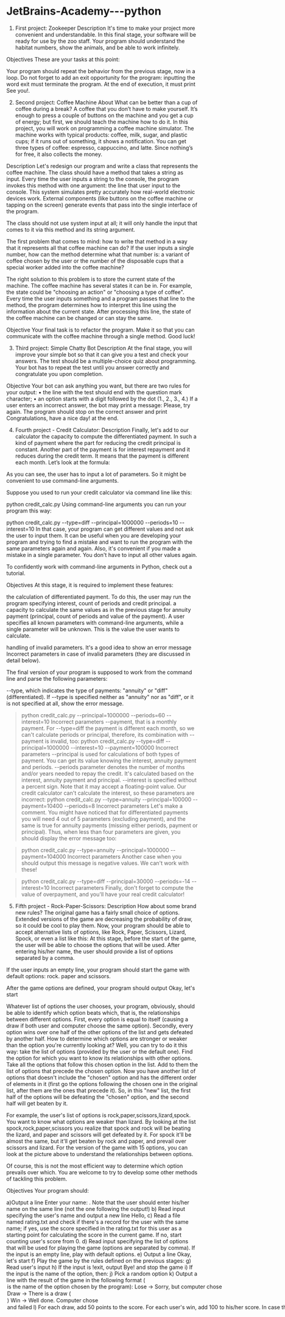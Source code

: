 # JetBrains-Academy---python
1. First project: 
Zookeeper
Description
It's time to make your project more convenient and understandable. In this final stage, your software will be ready for use by the zoo staff. Your program should understand the habitat numbers, show the animals, and be able to work infinitely.

Objectives
These are your tasks at this point:

Your program should repeat the behavior from the previous stage, now in a loop.
Do not forget to add an exit opportunity for the program: inputting the word exit must terminate the program.
At the end of execution, it must print See you!.

2. Second project:
Coffee Machine
About
What can be better than a cup of coffee during a break? A coffee that you don’t have to make yourself. It’s enough to press a couple of buttons on the machine and you get a cup of energy; but first, we should teach the machine how to do it. In this project, you will work on programming a coffee machine simulator. The machine works with typical products: coffee, milk, sugar, and plastic cups; if it runs out of something, it shows a notification. You can get three types of coffee: espresso, cappuccino, and latte. Since nothing’s for free, it also collects the money.

Description
Let's redesign our program and write a class that represents the coffee machine. The class should have a method that takes a string as input. Every time the user inputs a string to the console, the program invokes this method with one argument: the line that user input to the console. This system simulates pretty accurately how real-world electronic devices work. External components (like buttons on the coffee machine or tapping on the screen) generate events that pass into the single interface of the program.

The class should not use system input at all; it will only handle the input that comes to it via this method and its string argument.

The first problem that comes to mind: how to write that method in a way that it represents all that coffee machine can do? If the user inputs a single number, how can the method determine what that number is: a variant of coffee chosen by the user or the number of the disposable cups that a special worker added into the coffee machine?

The right solution to this problem is to store the current state of the machine. The coffee machine has several states it can be in. For example, the state could be "choosing an action" or "choosing a type of coffee". Every time the user inputs something and a program passes that line to the method, the program determines how to interpret this line using the information about the current state. After processing this line, the state of the coffee machine can be changed or can stay the same.

Objective
Your final task is to refactor the program. Make it so that you can communicate with the coffee machine through a single method. Good luck!

3. Third project: Simple Chatty Bot
Description
At the final stage, you will improve your simple bot so that it can give you a test and check your answers. The test should be a multiple-choice quiz about programming. Your bot has to repeat the test until you answer correctly and congratulate you upon completion.

Objective
Your bot can ask anything you want, but there are two rules for your output:
•	the line with the test should end with the question mark character;
•	an option starts with a digit followed by the dot (1., 2., 3., 4.)
If a user enters an incorrect answer, the bot may print a message:
Please, try again.
The program should stop on the correct answer and print Congratulations, have a nice day! at the end.

4. Fourth project -  Credit Calculator:
Description
Finally, let's add to our calculator the capacity to compute the differentiated payment. In such a kind of payment where the part for reducing the credit principal is constant. Another part of the payment is for interest repayment and it reduces during the credit term. It means that the payment is different each month. Let’s look at the formula:

As you can see, the user has to input a lot of parameters. So it might be convenient to use command-line arguments.

Suppose you used to run your credit calculator via command line like this:

python credit_calc.py
Using command-line arguments you can run your program this way:

python credit_calc.py --type=diff --principal=1000000 --periods=10 --interest=10
In that case, your program can get different values and not ask the user to input them. It can be useful when you are developing your program and trying to find a mistake and want to run the program with the same parameters again and again. Also, it's convenient if you made a mistake in a single parameter. You don't have to input all other values again.

To confidently work with command-line arguments in Python, check out a tutorial.

Objectives
At this stage, it is required to implement these features:

the calculation of differentiated payment. To do this, the user may run the program specifying interest, count of periods and credit principal.
a capacity to calculate the same values as in the previous stage for annuity payment (principal, count of periods and value of the payment). A user specifies all known parameters with command-line arguments, while a single parameter will be unknown. This is the value the user wants to calculate.

handling of invalid parameters. It's a good idea to show an error message Incorrect parameters in case of invalid parameters (they are discussed in detail below).

The final version of your program is supposed to work from the command line and parse the following parameters:

--type, which indicates the type of payments: "annuity" or "diff" (differentiated). If --type is specified neither as "annuity" nor as "diff", or it is not specified at all, show the error message.
> python credit_calc.py --principal=1000000 --periods=60 --interest=10
Incorrect parameters
--payment, that is a monthly payment. For --type=diff the payment is different each month, so we can't calculate periods or principal, therefore, its combination with --payment is invalid, too:
> python credit_calc.py --type=diff --principal=1000000 --interest=10 --payment=100000
Incorrect parameters
--principal is used for calculations of both types of payment. You can get its value knowing the interest, annuity payment and periods.
--periods parameter denotes the number of months and/or years needed to repay the credit. It's calculated based on the interest, annuity payment and principal.
--interest is specified without a percent sign. Note that it may accept a floating-point value. Our credit calculator can't calculate the interest, so these parameters are incorrect:
> python credit_calc.py --type=annuity --principal=100000 --payment=10400 --periods=8
Incorrect parameters
Let's make a comment. You might have noticed that for differentiated payments you will need 4 out of 5 parameters (excluding payment), and the same is true for annuity payments (missing either periods, payment or principal). Thus, when less than four parameters are given, you should display the error message too:

> python credit_calc.py --type=annuity --principal=1000000 --payment=104000
Incorrect parameters
Another case when you should output this message is negative values. We can't work with these!

> python credit_calc.py --type=diff --principal=30000 --periods=-14 --interest=10
Incorrect parameters
Finally, don't forget to compute the value of overpayment, and you'll have your real credit calculator!


5. Fifth project - Rock-Paper-Scissors:
Description
How about some brand new rules? The original game has a fairly small choice of options.
Extended versions of the game are decreasing the probability of draw, so it could be cool to play them.
Now, your program should be able to accept alternative lists of options, like Rock, Paper, Scissors, Lizard, Spock, or even a list like this:
At this stage, before the start of the game, the user will be able to choose the options that will be used. After entering his/her name, the user should provide a list of options separated by a comma. 

If the user inputs an empty line, your program should start the game with default options: rock. paper and scissors.

After the game options are defined, your program should output Okay, let's start

Whatever list of options the user chooses, your program, obviously, should be able to identify which option beats which, that is, the relationships between different options. First, every option is equal to itself (causing a draw if both user and computer choose the same option). Secondly, every option wins over one half of the other options of the list and gets defeated by another half. How to determine which options are stronger or weaker than the option you're currently looking at? Well, you can try to do it this way: take the list of options (provided by the user or the default one). Find the option for which you want to know its relationships with other options. Take all the options that follow this chosen option in the list. Add to them the list of options that precede the chosen option. Now you have another list of options that doesn't include the "chosen" option and has the different order of elements in it (first go the options following the chosen one in the original list, after them are the ones that precede it). So, in this "new" list, the first half of the options will be defeating the "chosen" option, and the second half will get beaten by it.

For example, the user's list of options is rock,paper,scissors,lizard,spock. You want to know what options are weaker than lizard. By looking at the list spock,rock,paper,scissors you realize that spock and rock will be beating the lizard, and paper and scissors will get defeated by it. For spock it'll be almost the same, but it'll get beaten by rock and paper, and prevail over scissors and lizard. For the version of the game with 15 options, you can look at the picture above to understand the relationships between options.

Of course, this is not the most efficient way to determine which option prevails over which. You are welcome to try to develop some other methods of tackling this problem.

Objectives
Your program should:

a)Output a line Enter your name: . Note that the user should enter his/her name on the same line (not the one following the output!)
b) Read input specifying the user's name and output a new line Hello, <name>
c) Read a file named rating.txt and check if there's a record for the user with the same name; if yes, use the score specified in the rating.txt for this user as a starting point for calculating the score in the current game. If no, start counting user's score from 0.
d) Read input specifying the list of options that will be used for playing the game (options are separated by comma). If the input is an empty line, play with default options.
e) Output a line Okay, let's start
f) Play the game by the rules defined on the previous stages:
g) Read user's input
h) If the input is !exit, output Bye! and stop the game
i) If the input is the name of the option, then:
j) Pick a random option
k) Output a line with the result of the game in the following format (<option> is the name of the option chosen by the program):
Lose -> Sorry, but computer chose <option>
Draw -> There is a draw (<option>)
Win -> Well done. Computer chose <option> and failed
l) For each draw, add 50 points to the score. For each user's win, add 100 to his/her score. In case the user loses, don't change the score.
m) If the input corresponds to anything else, output Invalid input
n) Play the game again (with the same options that were defined before the start of the game)

